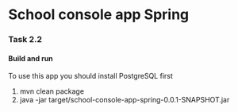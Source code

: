 # School console app Spring

### Task 2.2<br/>


#### Build and run

To use this app you should install PostgreSQL first

1) mvn clean package <br />
2) java -jar target/school-console-app-spring-0.0.1-SNAPSHOT.jar